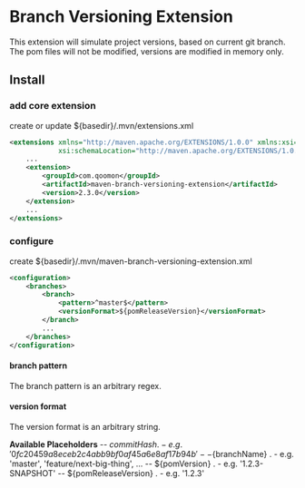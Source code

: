 # Branch Versioning Extension
This extension will simulate project versions, based on current git branch.
The pom files will not be modified, versions are modified in memory only.

## Install 

### add core extension
create or update ${basedir}/.mvn/extensions.xml
``` xml
<extensions xmlns="http://maven.apache.org/EXTENSIONS/1.0.0" xmlns:xsi="http://www.w3.org/2001/XMLSchema-instance"
            xsi:schemaLocation="http://maven.apache.org/EXTENSIONS/1.0.0 http://maven.apache.org/xsd/core-extensions-1.0.0.xsd">
    ...
    <extension>
        <groupId>com.qoomon</groupId>
        <artifactId>maven-branch-versioning-extension</artifactId>
        <version>2.3.0</version>
    </extension>
    ...
</extensions>
```

### configure
create ${basedir}/.mvn/maven-branch-versioning-extension.xml
``` xml
<configuration>
    <branches>
        <branch>
            <pattern>^master$</pattern>
            <versionFormat>${pomReleaseVersion}</versionFormat>
        </branch>
        ...
    </branches>
</configuration>
```
#### branch pattern
The branch pattern is an arbitrary regex.

#### version format
The version format is an arbitrary string.

**Available Placeholders**
-- ${commitHash}
. - e.g. '0fc20459a8eceb2c4abb9bf0af45a6e8af17b94b'
--${branchName}
. - e.g. 'master', 'feature/next-big-thing', ...
-- ${pomVersion}
. - e.g. '1.2.3-SNAPSHOT'
-- ${pomReleaseVersion}
. - e.g. '1.2.3'
